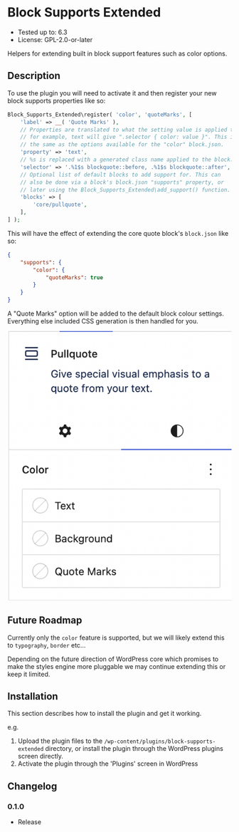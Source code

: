 # Block Supports Extended

- Tested up to: 6.3
- License: GPL-2.0-or-later

Helpers for extending built in block support features such as color options.

## Description

To use the plugin you will need to activate it and then register your new block supports properties like so:

```php
Block_Supports_Extended\register( 'color', 'quoteMarks', [
	'label' => __( 'Quote Marks' ),
	// Properties are translated to what the setting value is applied to,
	// for example, text will give ".selector { color: value }". This is
	// the same as the options available for the "color" block.json.
	'property' => 'text',
	// %s is replaced with a generated class name applied to the block.
	'selector' => '.%1$s blockquote::before, .%1$s blockquote::after',
	// Optional list of default blocks to add support for. This can
	// also be done via a block's block.json "supports" property, or
	// later using the Block_Supports_Extended\add_support() function.
	'blocks' => [
		'core/pullquote',
	],
] );
```

This will have the effect of extending the core quote block's `block.json` like so:

```json
{
	"supports": {
		"color": {
			"quoteMarks": true
		}
	}
}
```

A "Quote Marks" option will be added to the default block colour settings. Everything else included CSS generation is then handled for you.

![Extended color UI](./assets/screenshot-1.png)

## Future Roadmap

Currently only the `color` feature is supported, but we will likely extend this to `typography`, `border` etc…

Depending on the future direction of WordPress core which promises to make the styles engine more pluggable we may continue extending this or keep it limited.

## Installation

This section describes how to install the plugin and get it working.

e.g.

1. Upload the plugin files to the `/wp-content/plugins/block-supports-extended` directory, or install the plugin through the WordPress plugins screen directly.
1. Activate the plugin through the 'Plugins' screen in WordPress

## Changelog

### 0.1.0
* Release
